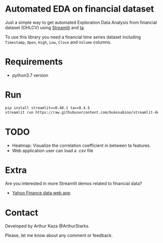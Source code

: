 # Automated EDA on financial dataset

Just a simple way to get automated Exploration Data Analysis from financial dataset (OHLCV) using [Streamlit](https://github.com/streamlit/streamlit) and [ta](https://github.com/bukosabino/ta).

To use this library you need a financial time series dataset including `Timestamp`, `Open`, `High`, `Low`, `Close` and `Volume` columns.


# Requirements

* python3.7 version


# Run

```sh
pip install streamlit==0.48.1 ta==0.4.5
streamlit run https://raw.githubusercontent.com/bukosabino/streamlit-demo-financial-eda/master/app.py
```


# TODO

* Heatmap: Visualize the correlation coefficient in between ta features.
* Web application user can load a .csv file


# Extra

Are you interested in more Streamlit demos related to financial data? 

* [Yahoo Finance data web app](https://github.com/paduel/streamlit_finance_chart)


# Contact

Developed by Arthur Kaza @ArthurStarks.

Please, let me know about any comment or feedback.
